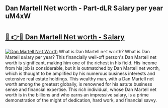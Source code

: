 ## Dan Martell N𝚎t w𝚘rth - Part-dLR S𝚊lary per year uM4xW

# <h2><a href="http://gc28oj.nevu.top/?p=Dan+Martell">🔗 👉🔴 Dan Martell N𝚎t w𝚘rth - S𝚊lary</a></h2>

[![Dan Martell N𝚎t W𝚘rth](https://i.imgur.com/Oavwk0R.jpeg)](http://gc28oj.nevu.top/?p=Dan+Martell)
What is Dan Martell n𝚎t w𝚘rth? What is Dan Martell s𝚊lary per year?
This financially well-off person's Dan Martell net worth is significant, making him one of the richest in his field. His income from his job is considerable, but it is outmatched by Dan Martell net worth, which is thought to be amplified by his numerous business interests and extensive real estate holdings. This wealthy man, with a Dan Martell net worth among the greatest globally, is renowned for his astute business sense and financial expertise. This rich individual, whose Dan Martell net worth is in the billions and who earns an impressive salary, is a prime demonstration of the might of dedication, hard work, and financial savvy.
